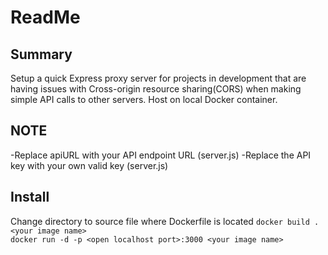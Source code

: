 # ReadMe

## Summary
Setup a quick Express proxy server for projects in development that are having issues with Cross-origin resource sharing(CORS) when making simple API calls to other servers. Host on local Docker container.

## NOTE
-Replace apiURL with your API endpoint URL (server.js)
-Replace the API key with your own valid key (server.js)


## Install
Change directory to source file where Dockerfile is located
```docker build . <your image name>```  
```docker run -d -p <open localhost port>:3000 <your image name>```
